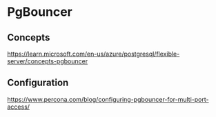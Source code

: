 # PgBouncer


## Concepts  
https://learn.microsoft.com/en-us/azure/postgresql/flexible-server/concepts-pgbouncer


## Configuration
https://www.percona.com/blog/configuring-pgbouncer-for-multi-port-access/